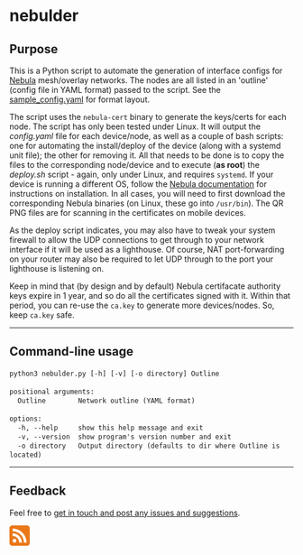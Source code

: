 # nebulder

## Purpose

This is a Python script to automate the generation of interface configs for [Nebula](https://nebula.defined.net/docs) mesh/overlay networks. The nodes are all listed in an 'outline' (config file in YAML format) passed to the script. See the [sample_config.yaml](https://github.com/erykjj/nebulder/blob/main/sample_config.yaml) for format layout.

The script uses the `nebula-cert` binary to generate the keys/certs for each node. The script has only been tested under Linux. It will output the *config.yaml* file for each device/node, as well as a couple of bash scripts: one for automating the install/deploy of the device (along with a systemd unit file); the other for removing it. All that needs to be done is to copy the files to the corresponding node/device and to execute (**as root**) the *deploy.sh* script - again, only under Linux, and requires `systemd`. If your device is running a different OS, follow the [Nebula documentation](https://nebula.defined.net/docs/guides/quick-start/) for instructions on installation. In all cases, you will need to first download the corresponding Nebula binaries (on Linux, these go into `/usr/bin`). The QR PNG files are for scanning in the certificates on mobile devices.

As the deploy script indicates, you may also have to tweak your system firewall to allow the UDP connections to get through to your network interface if it will be used as a lighthouse. Of course, NAT port-forwarding on your router may also be required to let UDP through to the port your lighthouse is listening on.

Keep in mind that (by design and by default) Nebula certifacate authority keys expire in 1 year, and so do all the certificates signed with it. Within that period, you can re-use the `ca.key` to generate more devices/nodes. So, keep `ca.key` safe.

____
## Command-line usage
```
python3 nebulder.py [-h] [-v] [-o directory] Outline

positional arguments:
  Outline        Network outline (YAML format)

options:
  -h, --help     show this help message and exit
  -v, --version  show program's version number and exit
  -o directory   Output directory (defaults to dir where Outline is located)
```

____
## Feedback

Feel free to [get in touch and post any issues and suggestions](https://github.com/erykjj/nebulder/issues).

[![RSS of releases](res/rss-36.png)](https://github.com/erykjj/nebulder/releases.atom)

